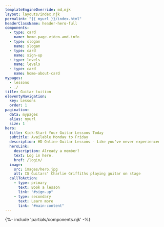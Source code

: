 ```yaml
---
templateEngineOverride: md,njk
layout: layouts/index.njk
permalink: "{{ myurl }}/index.html"
headerClassName: header-hero-full
components:
  - type: card
    name: home-page-video-and-info
  - type: slogan
    name: slogan
  - type: card
    name: sign-up
  - type: levels
    name: levels
  - type: card
    name: home-about-card
mypages:
  - lessons
  - ./
title: Guitar tuition
eleventyNavigation:
  key: Lessons
  order: 1
pagination:
  data: mypages
  alias: myurl
  size: 1
hero:
  title: Kick-Start Your Guitar Lessons Today
  subtitle: Available Monday to Friday
  description: HD Online Guitar Lessons - Like you've never experienced before!
  heroLink:
    description: Already a member? 
    text: Log in here.
    href: /login/
  image:
    src: images/hero.jpg
    alt: CG Guitars' Charlie Griffiths playing guitar on stage
  callToAction:
    - type: primary
      text: Book a lesson
      link: "#sign-up"
    - type: secondary
      text: Learn more
      link: "#main-content"
---
```


{%- include 'partials/components.njk' -%}
